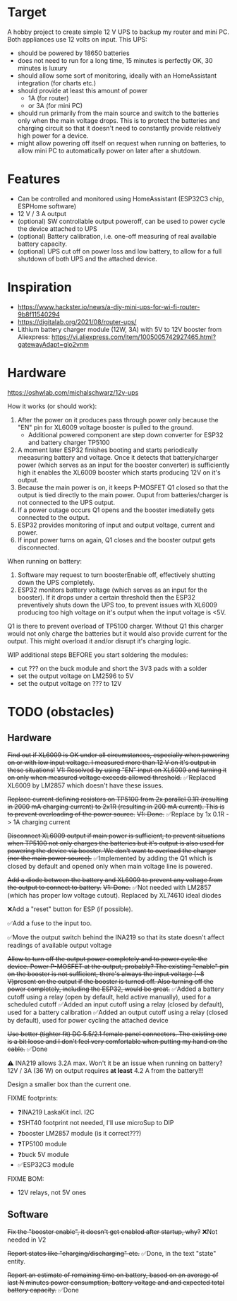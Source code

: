 # Target

A hobby project to create simple 12 V UPS to backup my router and mini PC. Both appliances use 12 volts on input. 
This UPS:
 - should be powered by 18650 batteries
 - does not need to run for a long time, 15 minutes is perfectly OK, 30 minutes is luxury
 - should allow some sort of monitoring, ideally with an HomeAssistant integration (for charts etc.)
 - should provide at least this amount of power
   - 1A (for router)
   - or 3A (for mini PC)
 - should run primarily from the main source and switch to the batteries only when the main voltage drops. This is to protect the batteries and charging circuit so that it doesn't need to constantly provide relatively high power for a device.
 - might allow powering off itself on request when running on batteries, to allow mini PC to automatically power on later after a shutdown.

# Features
 - Can be controlled and monitored using HomeAssistant (ESP32C3 chip, ESPHome software)
 - 12 V / 3 A output
 - (optional) SW controllable output poweroff, can be used to power cycle the device attached to UPS
 - (optional) Battery calibration, i.e. one-off measuring of real available battery capacity.
 - (optional) UPS cut off on power loss and low battery, to allow for a full shutdown of both UPS and the attached device.

# Inspiration
- https://www.hackster.io/news/a-diy-mini-ups-for-wi-fi-router-9b8f11540294
- https://digitalab.org/2021/08/router-ups/
- Lithium battery charger module (12W, 3A) with 5V to 12V booster from Aliexpress:
https://vi.aliexpress.com/item/1005005742927465.html?gatewayAdapt=glo2vnm


# Hardware

https://oshwlab.com/michalschwarz/12v-ups

How it works (or should work):
1. After the power on it produces pass through power only because the "EN" pin for XL6009 voltage booster is pulled to the ground.
    - Additional powered component are step down converter for ESP32 and battery charger TP5100
1. A moment later ESP32 finishes booting and starts periodically meeasuring battery and voltage. Once it detects that battery/charger power (which serves as an input for the booster converter) is sufficiently high it enables the XL6009 booster which starts producing 12V on it's output.
1. Because the main power is on, it keeps P-MOSFET Q1 closed so that the output is tied directly to the main power. Ouput from batteries/charger is not connected to the UPS output.
1. If a power outage occurs Q1 opens and the booster imediatelly gets connected to the output.
1. ESP32 provides monitoring of input and output voltage, current and power.
1. If input power turns on again, Q1 closes and the booster output gets disconnected.

When running on battery:
1. Software may request to turn boosterEnable off, effectively shutting down the UPS completely.
2. ESP32 monitors battery voltage (which serves as an input for the booster). If it drops under a certain threshold then the ESP32 preventively shuts down the UPS too, to prevent issues with XL6009 producing too high voltage on it's output when the input voltage is <5V.

Q1 is there to prevent overload of TP5100 charger. Without Q1 this charger would not only charge the batteries but it would also provide current for the output. This might overload it and/or disrupt it's charging logic.


WIP additional steps BEFORE you start soldering the modules:
 - cut ??? on the buck module and short the 3V3 pads with a solder
 - set the output voltage on LM2596 to 5V
 - set the output voltage on ??? to 12V

# TODO (obstacles)

## Hardware

~~Find out if XL6009 is OK under all circumstances, especially when powering on or with low input voltage. I measured more than 12 V on it's output in these situations!~~
~~V1: Resolved by using "EN" input on XL6009 and turning it on only when measured voltage exceeds allowed threshold.~~
✅Replaced XL6009 by LM2857 which doesn't have these issues.

~~Replace current defining resistors on TP5100 from 2x parallel 0.1R (resulting in 2000 mA charging current) to 2x1R (resulting in 200 mA current). This is to prevent overloading of the power source.~~
~~V1: Done.~~
✅Replace by 1x 0.1R -> 1A charging current

~~Disconnect XL6009 output if main power is sufficient, to prevent situations when TP5100 not only charges the batteries but it's output is also used for powering the device via booster. We don't want to overload the charger (nor the main power source).~~
✅Implemented by adding the Q1 which is closed by default and opened only when main voltage line is powered.

~~Add a diode between the battery and XL6009 to prevent any voltage from the output to connect to battery.~~
~~V1: Done.~~
✅Not needed with LM2857 (which has proper low voltage cutout).
Replaced by XL74610 ideal diodes

❌Add a "reset" button for ESP (if possible).

✅Add a fuse to the input too.

✅Move the output switch behind the INA219 so that its state doesn't affect readings of available output voltage

~~Allow to turn off the output power completely and to power cycle the device. Power P-MOSFET at the output, probably? The existing "enable" pin on the booster is not sufficient, there's always the input voltage (~8 V)present on the output if the booster is turned off. Also turning off the power completely, including the ESP32, would be great.~~
✅Added a battery cutoff using a relay (open by default, held active manually), used for a scheduled cutoff
✅Added an input cutoff using a relay (closed by default), used for a battery calibration
✅Added an output cutoff using a relay (closed by default), used for power cycling the attached device

~~Use better (tighter fit) DC 5.5/2.1 female panel connectors. The existing one is a bit loose and I don't feel very comfortable when putting my hand on the cable.~~
✅Done

⚠️ INA219 allows 3.2A max. Won't it be an issue when running on battery?
12V / 3A (36 W) on output requires **at least** 4.2 A from the battery!!!


Design a smaller box than the current one.

FIXME footprints:
 - ❓INA219 LaskaKit incl. I2C
 - ❓SHT40 footprint not needed, I'll use microSup to DIP
 - ❓booster LM2857 module (is it correct???)
 - ❓TP5100 module
 - ❓buck 5V module
 - ✅ESP32C3 module


FIXME BOM:
 - 12V relays, not 5V ones

## Software

~~Fix the "booster enable", it doesn't get enabled after startup, why?~~
❌Not needed in V2

~~Report states like "charging/discharging" etc.~~
✅Done, in the text "state" entity.

~~Report an estimate of remaining time on battery, based on an average of last N minutes power consumption, battery voltage and and expected total battery capacity.~~
✅Done
